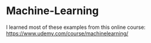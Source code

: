 # Machine-Learning
I learned most of these examples from this online course:
https://www.udemy.com/course/machinelearning/

